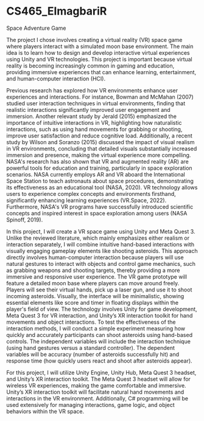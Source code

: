 # CS465_ElmagbariR
Space Adventure Game

  The project I chose involves creating a virtual reality (VR) space game where players interact with a simulated moon base environment. The main idea is to learn how to design and develop interactive virtual experiences using Unity and VR technologies. This project is important because virtual reality is becoming increasingly common in gaming and education, providing immersive experiences that can enhance learning, entertainment, and human-computer interaction (HCI).

  Previous research has explored how VR environments enhance user experiences and interactions. For instance, Bowman and McMahan (2007) studied user interaction techniques in virtual environments, finding that realistic interactions significantly improved user engagement and immersion. Another relevant study by Jerald (2015) emphasized the importance of intuitive interactions in VR, highlighting how naturalistic interactions, such as using hand movements for grabbing or shooting, improve user satisfaction and reduce cognitive load. Additionally, a recent study by Wilson and Soranzo (2015) discussed the impact of visual realism in VR environments, concluding that detailed visuals substantially increased immersion and presence, making the virtual experience more compelling. NASA's research has also shown that VR and augmented reality (AR) are powerful tools for education and training, particularly in space exploration scenarios. NASA currently employs AR and VR aboard the International Space Station to teach astronauts about space procedures, demonstrating its effectiveness as an educational tool (NASA, 2020). VR technology allows users to experience complex concepts and environments firsthand, significantly enhancing learning experiences (VR.Space, 2022). Furthermore, NASA's VR programs have successfully introduced scientific concepts and inspired interest in space exploration among users (NASA Spinoff, 2019).
  
  In this project, I will create a VR space game using Unity and Meta Quest 3. Unlike the reviewed literature, which mainly emphasizes either realism or interaction separately, I will combine intuitive hand-based interactions with visually engaging gameplay elements like shooting asteroids. This approach directly involves human-computer interaction because players will use natural gestures to interact with objects and control game mechanics, such as grabbing weapons and shooting targets, thereby providing a more immersive and responsive user experience.
  The VR game prototype will feature a detailed moon base where players can move around freely. Players will see their virtual hands, pick up a laser gun, and use it to shoot incoming asteroids. Visually, the interface will be minimalistic, showing essential elements like score and timer in floating displays within the player's field of view. The technology involves Unity for game development, Meta Quest 3 for VR interaction, and Unity’s XR interaction toolkit for hand movements and object interactions.
To test the effectiveness of the interaction methods, I will conduct a simple experiment measuring how quickly and accurately participants can shoot asteroids using hand-based controls. The independent variables will include the interaction technique (using hand gestures versus a standard controller). The dependent variables will be accuracy (number of asteroids successfully hit) and response time (how quickly users react and shoot after asteroids appear).

  For this project, I will utilize Unity Engine, Unity Hub, Meta Quest 3 headset, and Unity’s XR interaction toolkit. The Meta Quest 3 headset will allow for wireless VR experiences, making the game comfortable and immersive. Unity’s XR interaction toolkit will facilitate natural hand movements and interactions in the VR environment. Additionally, C# programming will be used extensively for managing interactions, game logic, and object behaviors within the VR space.
  
